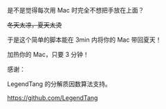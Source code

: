 是不是觉得每次用 Mac 时完全不想把手放在上面？

<del> 冬天太凉，夏天太烫 </del>

于是这个简单的脚本能在 3min 内将你的 Mac 带回夏天！

加热你的 Mac，只要 3 分钟！

感谢：

LegendTang 的分解质因数算法支持。

https://github.com/LegendTang
